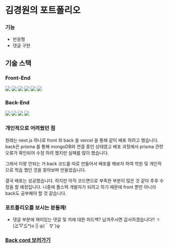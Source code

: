 # 김경원의 포트폴리오

### 기능
  - 반응형
  - 댓글 구현


## 기술 스택

### Front-End
  <div>
    <img src="https://img.shields.io/badge/Next.js-000000?style=flat-square&logo=Next.js&logoColor=white"/>
    <img src="https://img.shields.io/badge/Recoil-black?style=flat-square&logo=Recoil&logoColor=white"/>
    <img src="https://img.shields.io/badge/React Query-FF4154?style=flat-square&logo=ReactQuery&logoColor=white"/>
    <img src="https://img.shields.io/badge/React Hook Form-EC5990?style=flat-square&logo=ReactHookForm&logoColor=white"/>
    <img src="https://img.shields.io/badge/Axios-5A29E4?style=flat-square&logo=Axios&logoColor=white"/>
    <img src="https://img.shields.io/badge/Styled Components-DB7093?style=flat-square&logo=styled-components&logoColor=white"/>
  </div>

### Back-End
  <div>
      <img src="https://img.shields.io/badge/node-339933?style=flat-square&logo=Node.js&logoColor=white"/>
      <img src="https://img.shields.io/badge/Javascript-F7DF1E?style=flat-square&logo=JavaScript&logoColor=white"/>
      <img src="https://img.shields.io/badge/MongoDB-47A248?style=flat-square&logo=MongoDB&logoColor=white"/>
      <img src="https://img.shields.io/badge/Express-000000?style=flat-square&logo=Express&logoColor=white"/>
  </div>

### 개인적으로 어려웠던 점
  원래는 next.js 하나로 front 와 back 을 vercel 을 통해 같이 배포 하려고 했습니다.
  back은 prisma 를 통해 mongoDB와 연결 중인 상태였고 배포 과정에서 prisma 관련 오류가 확인되어
  수정 하려 했지만 실패를 많이 했습니다.
  
  그래서 이왕 안되는 거 back 코드를 따로 만들어서 배포를 해보자 하여
  학원 및 개인적으로 학습 했던 것을 찾아보며 만들었습니다.
  
  결국 배포는 성공했습니다. 하지만 아직 코드면으로 부족한 부분이 많은 것 같아 추후 수정을 할 예정입니다.
  나중에 풀스택 개발자가 되려고 하기 때문에 front 뿐만 아니라 back도 공부해야 할 것 같습니다.
  
  ### 포트폴리오를 보시는 분들께!
   - 댓글 부분에 재미있는 댓글 및 저에 대한 피드백? 남겨주시면 감사하겠습니다!!
   ヾ(≧▽≦*)o || ψ(｀∇´)ψ
  
  ### <a href="https://github.com/KimKW1007/portfoilo-back" title="Back cord 보러가기" >Back cord 보러가기</a>
